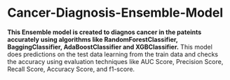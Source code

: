 # Cancer-Diagnosis-Ensemble-Model
**This Ensemble model is created to diagnos cancer in the pateints accurately using algorithms like RandomForestClassifier, BaggingClassifier, AdaBoostClassifier and XGBClassifier.**
This model does predictions on the test data learning from the train data and checks the accuracy using evaluation techniques like AUC Score,	Precision Score,	Recall Score,	Accuracy Score, and	f1-score.
